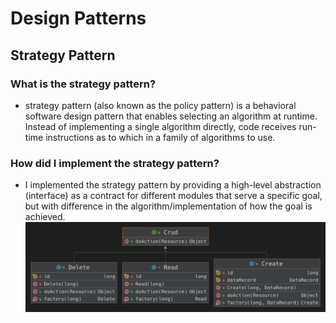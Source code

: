 # Design Patterns
## Strategy Pattern
### What is the strategy pattern?
+ strategy pattern (also known as the policy pattern) is a behavioral software design pattern that enables selecting an
algorithm at runtime. Instead of implementing a single algorithm directly, code receives run-time instructions as to
which in a family of algorithms to use.

### How did I implement the strategy pattern?
+ I implemented the strategy pattern by providing a high-level abstraction (interface) as a contract for different modules
that serve a specific goal, but with difference in the algorithm/implementation of how the goal is achieved.
![image](Crud.png)